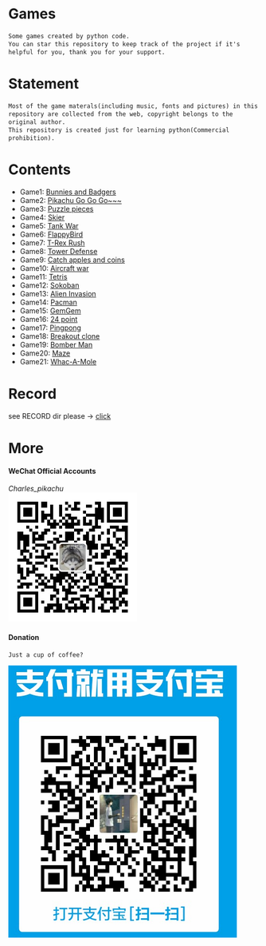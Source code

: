 # Games
```
Some games created by python code.
You can star this repository to keep track of the project if it's helpful for you, thank you for your support.
```

# Statement
```
Most of the game materals(including music, fonts and pictures) in this repository are collected from the web, copyright belongs to the original author.
This repository is created just for learning python(Commercial prohibition).
```

# Contents
- Game1: [Bunnies and Badgers](https://github.com/CharlesPikachu/Games/tree/master/Game1)
- Game2: [Pikachu Go Go Go~~~](https://github.com/CharlesPikachu/Games/tree/master/Game2)
- Game3: [Puzzle pieces](https://github.com/CharlesPikachu/Games/tree/master/Game3)
- Game4: [Skier](https://github.com/CharlesPikachu/Games/tree/master/Game4)
- Game5: [Tank War](https://github.com/CharlesPikachu/Games/tree/master/Game5)
- Game6: [FlappyBird](https://github.com/CharlesPikachu/Games/tree/master/Game6)
- Game7: [T-Rex Rush](https://github.com/CharlesPikachu/Games/tree/master/Game7)
- Game8: [Tower Defense](https://github.com/CharlesPikachu/Games/tree/master/Game8)
- Game9: [Catch apples and coins](https://github.com/CharlesPikachu/Games/tree/master/Game9)
- Game10: [Aircraft war](https://github.com/CharlesPikachu/Games/tree/master/Game10)
- Game11: [Tetris](https://github.com/CharlesPikachu/Games/tree/master/Game11)
- Game12: [Sokoban](https://github.com/CharlesPikachu/Games/tree/master/Game12)
- Game13: [Alien Invasion](https://github.com/CharlesPikachu/Games/tree/master/Game13)
- Game14: [Pacman](https://github.com/CharlesPikachu/Games/tree/master/Game14)
- Game15: [GemGem](https://github.com/CharlesPikachu/Games/tree/master/Game15)
- Game16: [24 point](https://github.com/CharlesPikachu/Games/tree/master/Game16)
- Game17: [Pingpong](https://github.com/CharlesPikachu/Games/tree/master/Game17)
- Game18: [Breakout clone](https://github.com/CharlesPikachu/Games/tree/master/Game18)
- Game19: [Bomber Man](https://github.com/CharlesPikachu/Games/tree/master/Game19)
- Game20: [Maze](https://github.com/CharlesPikachu/Games/tree/master/Game20)
- Game21: [Whac-A-Mole](https://github.com/CharlesPikachu/Games/tree/master/Game21)

# Record
see RECORD dir please → [click](./RECORD)

# More
#### WeChat Official Accounts
*Charles_pikachu*  
![img](pikachu.jpg)
#### Donation
```
Just a cup of coffee?
```
![img](donation.png)
